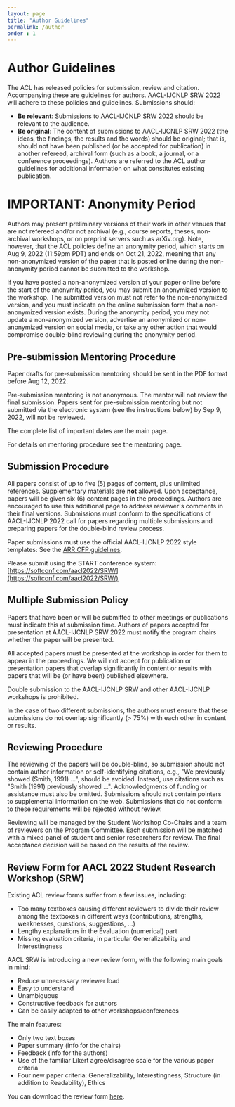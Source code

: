 ```yaml
---
layout: page
title: "Author Guidelines"
permalink: /author
order : 1
---
```


<!--
<div id="side-table-wrapper" style="width:70%;">
 Dear authors of accepted papers, please check the following instructions carefully: <br> 
 <li> <a href="https://aacl2022-srw.github.io/camera_ready">camera-ready instructions</a> </li>
 <li> <a href="https://aacl2022-srw.github.io/pre_recorded_video">pre-recorded video instructions</a> </li>
 <li> <a href="http://aacl2022.org/blog/5/">instructions of the remote presentaion system</a> </li>
</div>
-->

# Author Guidelines
The ACL has released policies for submission, review and citation. Accompanying these are guidelines for authors. AACL-IJCNLP SRW 2022 will adhere to these policies and guidelines. Submissions should:

- __Be relevant__: Submissions to AACL-IJCNLP SRW 2022 should be relevant to the audience.
- __Be original__: The content of submissions to AACL-IJCNLP SRW 2022 (the ideas, the findings, the results and the words) should be original; that is, should not have been published (or be accepted for publication) in another refereed, archival form (such as a book, a journal, or a conference proceedings). Authors are referred to the ACL author guidelines for additional information on what constitutes existing publication.

# IMPORTANT: Anonymity Period

Authors may present preliminary versions of their work in other venues that are not refereed and/or not archival (e.g., course reports, theses, non-archival workshops, or on preprint servers such as arXiv.org). Note, however, that the ACL policies define an anonymity period, which starts on Aug 9, 2022 (11:59pm PDT) and ends on Oct 21, 2022, meaning that any non-anonymized version of the paper that is posted online during the non-anonymity period cannot be submitted to the workshop.

If you have posted a non-anonymized version of your paper online before the start of the anonymity period, you may submit an anonymized version to the workshop. The submitted version must not refer to the non-anonymized version, and you must indicate on the online submission form that a non-anonymized version exists. During the anonymity period, you may not update a non-anonymized version, advertise an anonymized or non-anonymized version on social media, or take any other action that would compromise double-blind reviewing during the anonymity period.

## Pre-submission Mentoring Procedure

Paper drafts for pre-submission mentoring should be sent in the PDF format before Aug 12, 2022. 

Pre-submission mentoring is not anonymous. The mentor will not review the final submission. Papers sent for pre-submission mentoring but not submitted via the electronic system (see the instructions below) by Sep 9, 2022, will not be reviewed.

The complete list of important dates are the main page. 

For details on mentoring procedure see the mentoring page.

## Submission Procedure

All papers consist of up to five (5) pages of content, plus unlimited references. Supplementary materials are __not__ allowed. Upon acceptance, papers will be given six (6) content pages in the proceedings. Authors are encouraged to use this additional page to address reviewer's comments in their final versions. Submissions must conform to the specifications of AACL-IJCNLP 2022 call for papers regarding multiple submissions and preparing papers for the double-blind review process.

Paper submissions must use the official AACL-IJCNLP 2022 style templates: See the [ARR CFP guidelines](https://aclrollingreview.org/cfp).

<!--
Latex Style sheets are available here: TBA [http://aacl2020.org/downloads/aacl-ijcnlp2020-templates.zip](http://aacl2020.org/downloads/aacl-ijcnlp2020-templates.zip)

Word Style sheets are available here: [http://aacl2020.org/downloads/aacl-ijcnlp2020.docx](http://aacl2020.org/downloads/aacl-ijcnlp2020.docx)

The Overleaf template is also available here: TBA [https://www.overleaf.com/latex/templates/aacl-ijcnlp-2020-proceedings-template/vbqzdxbmrvsc](https://www.overleaf.com/latex/templates/aacl-ijcnlp-2020-proceedings-template/vbqzdxbmrvsc).

All submissions must be in PDF format and must conform to the official style guidelines, which are contained in these template files. -->

Please submit using the START conference system: [https://softconf.com/aacl2022/SRW/](https://softconf.com/aacl2022/SRW/)

<!--Please submit using the START conference system: [https://www.softconf.com/aacl-ijcnlp2020/SRW/](https://www.softconf.com/aacl-ijcnlp2020/SRW/).-->

## Multiple Submission Policy

Papers that have been or will be submitted to other meetings or publications must indicate this at submission time. Authors of papers accepted for presentation at AACL-IJCNLP SRW 2022 must notify the program chairs whether the paper will be presented.

All accepted papers must be presented at the workshop in order for them to appear in the proceedings. We will not accept for publication or presentation papers that overlap significantly in content or results with papers that will be (or have been) published elsewhere.

Double submission to the AACL-IJCNLP SRW and other AACL-IJCNLP workshops is prohibited.

In the case of two different submissions, the authors must ensure that these submissions do not overlap significantly (> 75%) with each other in content or results.

## Reviewing Procedure

The reviewing of the papers will be double-blind, so submission should not contain author information or self-identifying citations, e.g., "We previously showed (Smith, 1991) ...", should be avoided. Instead, use citations such as "Smith (1991) previously showed ...". Acknowledgments of funding or assistance must also be omitted. Submissions should not contain pointers to supplemental information on the web. Submissions that do not conform to these requirements will be rejected without review.


Reviewing will be managed by the Student Workshop Co-Chairs and a team of reviewers on the Program Committee. Each submission will be matched with a mixed panel of student and senior researchers for review. The final acceptance decision will be based on the results of the review.

## Review Form for AACL 2022 Student Research Workshop (SRW) 
Existing ACL review forms suffer from a few issues, including:
- Too many textboxes causing different reviewers to divide their review among the textboxes in different ways (contributions, strengths, weaknesses, questions, suggestions, …)
- Lengthy explanations in the Evaluation (numerical) part
- Missing evaluation criteria, in particular Generalizability and Interestingness
 
AACL SRW is introducing a new review form, with the following main goals in mind:
- Reduce unnecessary reviewer load 
- Easy to understand
- Unambiguous
- Constructive feedback for authors
- Can be easily adapted to other workshops/conferences

The main features:
- Only two text boxes
- Paper summary (info for the chairs)
- Feedback (info for the authors)
- Use of the familiar Likert agree/disagree scale for the various paper criteria
- Four new paper criteria: Generalizability, Interestingness, Structure (in addition to Readability), Ethics

You can download the review form <a href="{{ site.baseurl }}/pdfs/aacl2022_srw_review_from.pdf">here</a>.



